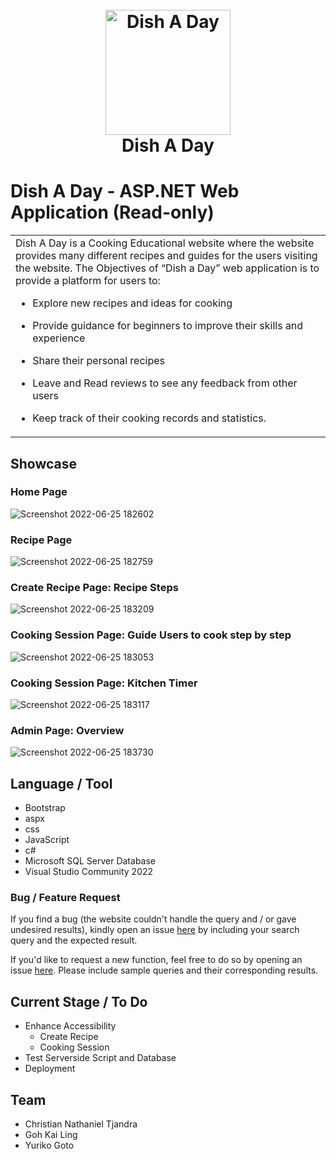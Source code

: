 <h1 align="center">
  <br>
  <a href="http://www.amitmerchant.com/electron-markdownify"><img src="https://user-images.githubusercontent.com/64601225/175770990-2641101a-a748-4532-a1bd-811ba45e65c8.jpg" alt="Dish A Day" width="200"></a>
  <br>
  Dish A Day
  <br>
</h1>


# Dish A Day - ASP.NET Web Application (Read-only)
<table>
<tr>
<td>
  Dish A Day is a Cooking Educational website where the website provides many different recipes and guides for the users visiting the website. The Objectives of “Dish a Day” web application is to provide a platform for users to: 

- Explore new recipes and ideas for cooking 

- Provide guidance for beginners to improve their skills and experience 

- Share their personal recipes 

- Leave and Read reviews to see any feedback from other users 

- Keep track of their cooking records and statistics. 
</tr>
</table>


## Showcase

### Home Page
![Screenshot 2022-06-25 182602](https://user-images.githubusercontent.com/64601225/175771109-fa7c2a80-f65a-4b9e-806c-d429c94f9dd5.jpg)

### Recipe Page
![Screenshot 2022-06-25 182759](https://user-images.githubusercontent.com/64601225/175771116-a97ab024-dc08-41b6-9818-6b8b9193a303.jpg)

### Create Recipe Page: Recipe Steps
![Screenshot 2022-06-25 183209](https://user-images.githubusercontent.com/64601225/175771127-5617d75e-f74f-42c6-adee-74dcf6c4e0d7.jpg)

### Cooking Session Page: Guide Users to cook step by step
![Screenshot 2022-06-25 183053](https://user-images.githubusercontent.com/64601225/175771123-c3fb5145-48d2-44a6-97a1-3bf2f34bf9d3.jpg)

### Cooking Session Page: Kitchen Timer
![Screenshot 2022-06-25 183117](https://user-images.githubusercontent.com/64601225/175771124-bd4d0965-29fd-4957-afe0-7eb28cac2e5c.jpg)

### Admin Page: Overview
![Screenshot 2022-06-25 183730](https://user-images.githubusercontent.com/64601225/175771131-cba4c05a-d287-4c4c-9fa9-e8b7f3a9c53e.jpg)


## Language / Tool 
- Bootstrap
- aspx
- css
- JavaScript
- c#
- Microsoft SQL Server Database
- Visual Studio Community 2022

### Bug / Feature Request

If you find a bug (the website couldn't handle the query and / or gave undesired results), kindly open an issue [here](https://github.com/gotoyuriko/dishaday/issues/new) by including your search query and the expected result.

If you'd like to request a new function, feel free to do so by opening an issue [here](https://github.com/gotoyuriko/dishaday/issues/new). Please include sample queries and their corresponding results.


## Current Stage / To Do
- Enhance Accessibility
  - Create Recipe
  - Cooking Session
- Test Serverside Script and Database
- Deployment

## Team
- Christian Nathaniel Tjandra
- Goh Kai Ling
- Yuriko Goto
